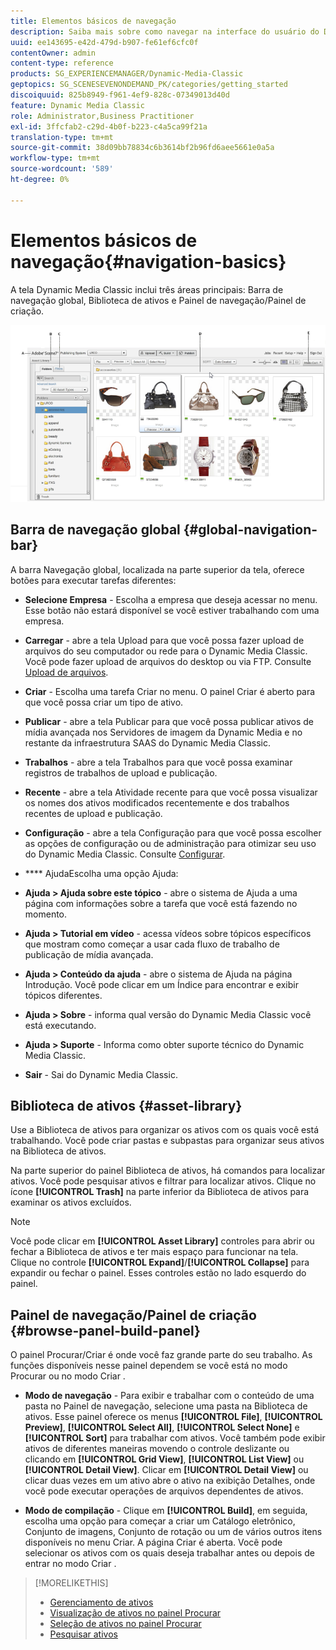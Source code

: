 ```yaml
---
title: Elementos básicos de navegação
description: Saiba mais sobre como navegar na interface do usuário do Dynamic Media Classic.
uuid: ee143695-e42d-479d-b907-fe61ef6cfc0f
contentOwner: admin
content-type: reference
products: SG_EXPERIENCEMANAGER/Dynamic-Media-Classic
geptopics: SG_SCENESEVENONDEMAND_PK/categories/getting_started
discoiquuid: 825b8949-f961-4ef9-828c-07349013d40d
feature: Dynamic Media Classic
role: Administrator,Business Practitioner
exl-id: 3ffcfab2-c29d-4b0f-b223-c4a5ca99f21a
translation-type: tm+mt
source-git-commit: 38d09bb78834c6b3614bf2b96fd6aee5661e0a5a
workflow-type: tm+mt
source-wordcount: '589'
ht-degree: 0%

---
```


# Elementos básicos de navegação{#navigation-basics}

A tela Dynamic Media Classic inclui três áreas principais: Barra de navegação global, Biblioteca de ativos e Painel de navegação/Painel de criação.

![Elementos básicos de navegação](/help/assets/gs_navigation_basics_popup_popup.png)

## Barra de navegação global {#global-navigation-bar}

A barra Navegação global, localizada na parte superior da tela, oferece botões para executar tarefas diferentes:

* **Selecione Empresa**  - Escolha a empresa que deseja acessar no menu. Esse botão não estará disponível se você estiver trabalhando com uma empresa.

* **Carregar**  - abre a tela Upload para que você possa fazer upload de arquivos do seu computador ou rede para o Dynamic Media Classic. Você pode fazer upload de arquivos do desktop ou via FTP. Consulte [Upload de arquivos](/help/uploading-files.md).

* **Criar**  - Escolha uma tarefa Criar no menu. O painel Criar é aberto para que você possa criar um tipo de ativo.

* **Publicar**  - abre a tela Publicar para que você possa publicar ativos de mídia avançada nos Servidores de imagem da Dynamic Media e no restante da infraestrutura SAAS do Dynamic Media Classic.

* **Trabalhos**  - abre a tela Trabalhos para que você possa examinar registros de trabalhos de upload e publicação.

* **Recente**  - abre a tela Atividade recente para que você possa visualizar os nomes dos ativos modificados recentemente e dos trabalhos recentes de upload e publicação.

* **Configuração**  - abre a tela Configuração para que você possa escolher as opções de configuração ou de administração para otimizar seu uso do Dynamic Media Classic. Consulte [Configurar](/help/setup-basics.md).

* **** AjudaEscolha uma opção Ajuda:

* **Ajuda > Ajuda sobre este tópico**  - abre o sistema de Ajuda a uma página com informações sobre a tarefa que você está fazendo no momento.

* **Ajuda > Tutorial em vídeo**  - acessa vídeos sobre tópicos específicos que mostram como começar a usar cada fluxo de trabalho de publicação de mídia avançada.

* **Ajuda > Conteúdo da ajuda**  - abre o sistema de Ajuda na página Introdução. Você pode clicar em um Índice para encontrar e exibir tópicos diferentes.

* **Ajuda > Sobre**  - informa qual versão do Dynamic Media Classic você está executando.

* **Ajuda > Suporte**  - Informa como obter suporte técnico do Dynamic Media Classic.

* **Sair**  - Sai do Dynamic Media Classic.

## Biblioteca de ativos {#asset-library}

Use a Biblioteca de ativos para organizar os ativos com os quais você está trabalhando. Você pode criar pastas e subpastas para organizar seus ativos na Biblioteca de ativos.

Na parte superior do painel Biblioteca de ativos, há comandos para localizar ativos. Você pode pesquisar ativos e filtrar para localizar ativos. Clique no ícone **[!UICONTROL Trash]** na parte inferior da Biblioteca de ativos para examinar os ativos excluídos.

>[!NOTE]
>
>Você pode clicar em **[!UICONTROL Asset Library]** controles para abrir ou fechar a Biblioteca de ativos e ter mais espaço para funcionar na tela. Clique no controle **[!UICONTROL Expand]**/**[!UICONTROL Collapse]** para expandir ou fechar o painel. Esses controles estão no lado esquerdo do painel.

## Painel de navegação/Painel de criação {#browse-panel-build-panel}

O painel Procurar/Criar é onde você faz grande parte do seu trabalho. As funções disponíveis nesse painel dependem se você está no modo Procurar ou no modo Criar .

* **Modo de navegação**  - Para exibir e trabalhar com o conteúdo de uma pasta no Painel de navegação, selecione uma pasta na Biblioteca de ativos. Esse painel oferece os menus **[!UICONTROL File]**, **[!UICONTROL Preview]**, **[!UICONTROL Select All]**, **[!UICONTROL Select None]** e **[!UICONTROL Sort]** para trabalhar com ativos. Você também pode exibir ativos de diferentes maneiras movendo o controle deslizante ou clicando em **[!UICONTROL Grid View]**, **[!UICONTROL List View]** ou **[!UICONTROL Detail View]**. Clicar em **[!UICONTROL Detail View]** ou clicar duas vezes em um ativo abre o ativo na exibição Detalhes, onde você pode executar operações de arquivos dependentes de ativos.

* **Modo de compilação**  - Clique em  **[!UICONTROL Build]**, em seguida, escolha uma opção para começar a criar um Catálogo eletrônico, Conjunto de imagens, Conjunto de rotação ou um de vários outros itens disponíveis no menu Criar. A página Criar é aberta. Você pode selecionar os ativos com os quais deseja trabalhar antes ou depois de entrar no modo Criar .

>[!MORELIKETHIS]
>
>* [Gerenciamento de ativos](about-managing-assets.md)
>* [Visualização de ativos no painel Procurar](viewing-assets-browse-panel.md#viewing_assets_in_the_browse_panel)
>* [Seleção de ativos no painel Procurar](selecting-assets-browse-panel.md#selecting_assets_in_the_browse_panel)
>* [Pesquisar ativos](searching-assets.md#searching_assets)

